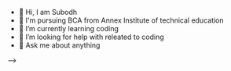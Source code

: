 - 🙏 Hi, I am Subodh
- 🎈 I'm pursuing BCA from Annex Institute of technical education
- 🌱 I’m currently learning coding
- 🤔 I’m looking for help with releated to coding
- 💬 Ask me about anything

-->
